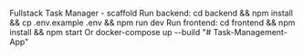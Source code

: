 Fullstack Task Manager - scaffold
Run backend: cd backend && npm install && cp .env.example .env && npm run dev
Run frontend: cd frontend && npm install && npm start
Or docker-compose up --build
"# Task-Management-App" 
